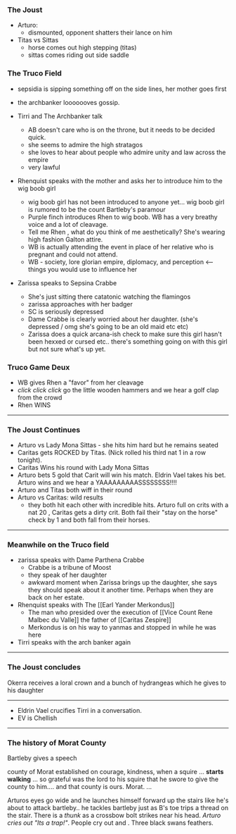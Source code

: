

### The Joust

- Arturo:
	- dismounted, opponent shatters their lance on him
- Titas vs Sittas
	- horse comes out high stepping (titas)
	- sittas comes riding out side saddle

### The Truco Field
- sepsidia is sipping something off on the side lines, her mother goes first
- the archbanker looooooves gossip.
- Tirri and The Archbanker talk
	- AB doesn't care who is on the throne, but it needs to be decided quick.
	- she seems to admire the high stratagos
	- she loves to hear about people who admire unity and law across the empire
	- very lawful 

- Rhenquist speaks with the mother and asks her to introduce him to the wig boob girl
	- wig boob girl has not been introduced to anyone yet... wig boob girl is rumored to be the count Bartleby's paramour
	- Purple finch introduces Rhen to wig boob.  WB has a very breathy voice and a lot of cleavage.  
	- Tell me Rhen , what do you think of me aesthetically?  She's wearing high fashion Galton attire.
	- WB is actually attending the event in place of her relative who is pregnant and could not attend.
	- WB - society, lore glorian empire, diplomacy, and perception <-- things you would use to influence her
- Zarissa speaks to Sepsina Crabbe
	- She's just sitting there catatonic watching the flamingos
	- zarissa approaches with her badger
	- SC is seriously depressed
	- Dame Crabbe is clearly worried about her daughter.  (she's depressed / omg she's going to be an old maid etc etc)
	- Zarissa does a quick arcana-ish check to make sure this girl hasn't been hexxed or cursed etc.. there's something going on with this girl but not sure what's up yet.

### Truco Game Deux
- WB gives Rhen a "favor" from her cleavage
- *click click click* go the little wooden hammers and we hear a golf clap from the crowd
- Rhen WINS



---

### The Joust Continues
- Arturo vs Lady Mona Sittas - she hits him hard but he remains seated
- Caritas gets ROCKED by Titas. (Nick rolled his third nat 1 in a row tonight).
- Caritas Wins his round with Lady Mona Sittas
- Arturo bets 5 gold that Carit will win his match.  Eldrin Vael takes his bet.  Arturo wins and we hear a YAAAAAAAAASSSSSSSS!!!!
- Arturo and Titas both wiff in their round
- Arturo vs Caritas:  wild results
	- they both hit each other with incredible hits.  Arturo full on crits with a nat 20 , Caritas gets a dirty crit.  Both fail their "stay on the horse" check by 1 and both fall from their horses.

---

### Meanwhile on the Truco field
- zarissa speaks with Dame Parthena Crabbe
	- Crabbe is a tribune of Moost
	- they speak of her daughter
	- awkward moment when Zarissa brings up the daughter, she says they should speak about it another time.  Perhaps when they are back on her estate.
- Rhenquist speaks with The [[Earl Yander Merkondus]] 
	- The man who presided over the execution of [[Vice Count Rene Malbec du Valle]] the father of [[Caritas Zespire]]
	- Merkondus is on his way to yanmas and stopped in while he was here
- Tirri speaks with the arch banker again

---
### The Joust concludes
Okerra receives a loral crown and a bunch of hydrangeas which he gives to his daughter

---

- Eldrin Vael crucifies Tirri in a conversation.
- EV is Chellish

---

### The history of Morat County
Bartleby gives a speech

county of Morat established on courage, kindness, when a squire ... **starts walking** ... so grateful was the lord to his squire that he swore to give the county to him.... and that county is ours.  Morat.  ...  

Arturos eyes go wide and he launches himself forward up the stairs like he's about to attack bartleby.. he tackles bartleby just as B's toe trips a thread on the stair.  There is a *thunk* as a crossbow bolt strikes near his head.  *Arturo cries out "Its a trap!"*.  People cry out and .   Three black swans feathers.
